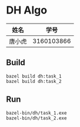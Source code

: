 # DH Algo

| 姓名   | 学号       |
| ------ | ---------- |
| 唐小虎 | 3160103866 |

## Build

```
bazel build dh:task_1
bazel build dh:task_2
```

## Run

```
bazel-bin/dh/task_1.exe
bazel-bin/dh/task_2.exe
```

